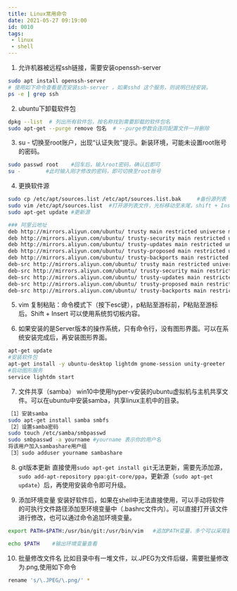```yaml
---
title: Linux常用命令
date: 2021-05-27 09:19:00
id: 0010
tags: 
 - linux
 - shell
---
```


1. 允许机器被远程ssh链接，需要安装openssh-server
``` bash
sudo apt install openssh-server
# 使用如下命令查看是否安装ssh-server ，如果sshd 这个服务，则说明已经安装。
ps -e | grep ssh
```
<!--more-->

2. ubuntu下卸载软件包
``` bash
dpkg --list  # 列出所有软件包，按名称找到需要卸载的软件包名
sudo apt-get --purge remove 包名  # --purge参数会连同配置文件一并删除
```

3. su - 切换至root账户，出现“认证失败”提示。新装环境，可能未设置root账号的密码。
``` bash
sudo passwd root 	#回车后，输入root密码，确认后即可
su -		#此时输入刚才修改的密码，即可切换至root账号
```

4. 更换软件源
``` bash
sudo cp /etc/apt/sources.list /etc/apt/sources.list.bak		#备份源列表
sudo vim /etc/apt/sources.list	#打开源列表文件，光标移动至末尾，shift + Insert 粘贴下面的内容
sudo apt-get update	#更新源

### 阿里云地址
deb http://mirrors.aliyun.com/ubuntu/ trusty main restricted universe multiverse
deb http://mirrors.aliyun.com/ubuntu/ trusty-security main restricted universe multiverse
deb http://mirrors.aliyun.com/ubuntu/ trusty-updates main restricted universe multiverse
deb http://mirrors.aliyun.com/ubuntu/ trusty-proposed main restricted universe multiverse
deb http://mirrors.aliyun.com/ubuntu/ trusty-backports main restricted universe multiverse
deb-src http://mirrors.aliyun.com/ubuntu/ trusty main restricted universe multiverse
deb-src http://mirrors.aliyun.com/ubuntu/ trusty-security main restricted universe multiverse
deb-src http://mirrors.aliyun.com/ubuntu/ trusty-updates main restricted universe multiverse
deb-src http://mirrors.aliyun.com/ubuntu/ trusty-proposed main restricted universe multiverse
deb-src http://mirrors.aliyun.com/ubuntu/ trusty-backports main restricted universe multiverse 
```

5. vim 复制粘贴：命令模式下（按下esc键），p粘贴至游标前，P粘贴至游标后。Shift + Insert 可以使用系统剪切板内容。


6. 如果安装的是Server版本的操作系统，只有命令行，没有图形界面。可以在系统安装完成后，再安装图形界面。
``` bash
apt-get update
#安装软件包
apt-get install -y ubuntu-desktop lightdm gnome-session unity-greeter
#启动图形服务
service lightdm start
```

7. 文件共享（samba）
win10中使用hyper-v安装的ubuntu虚拟机与主机共享文件。可以在ubuntu中安装samba，共享linux主机中的目录。
``` bash
［1］安装samba 
sudo apt-get install samba smbfs 
［2］设置samba密码 
sudo touch /etc/samba/smbpasswd 
sudo smbpasswd -a yourname #yourname 表示你的用户名
将该用户加入sambashare用户组 
［3］sudo adduser yourname sambashare 
```

8. git版本更新
直接使用```sudo apt-get install git```无法更新，需要先添加源，```sudo add-apt-repository ppa:git-core/ppa```，更新源（```sudo apt-get update```）后，再使用安装命令即可升级。

9. 添加环境变量
安装好软件后，如果在shell中无法直接使用，可以手动将软件的可执行文件路径添加至环境变量中（.bashrc文件内）。可以直接打开该文件进行修改，也可以通过命令追加环境变量。
``` bash
export PATH=$PATH:/usr/bin/git:/usr/bin/vim   #追加PATH变量，多个可以采用冒号分隔

echo $PATH    #输出环境变量查看
```

10. 批量修改文件名
比如目录中有一堆文件，以.JPEG为文件后缀，需要批量修改为.png,使用如下命令
```bash
rename 's/\.JPEG/\.png/' *
```